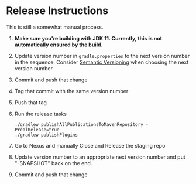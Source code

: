 Release Instructions
====================

This is still a somewhat manual process.

1. **Make sure you're building with JDK 11. Currently, this is not
   automatically ensured by the build.**

2. Update version number in `gradle.properties` to the next version
   number in the sequence. Consider [Semantic Versioning](https://semver.org/)
   when choosing the next version number.
3. Commit and push that change
4. Tag that commit with the same version number
5. Push that tag
6. Run the release tasks

    ```shell
    ./gradlew publishAllPublicationsToMavenRepository -PrealRelease=true
    ./gradlew publishPlugins
    ```

7. Go to Nexus and manually Close and Release the staging repo
8. Update version number to an appropriate next version number and put
   "-SNAPSHOT" back on the end.
9. Commit and push that change
